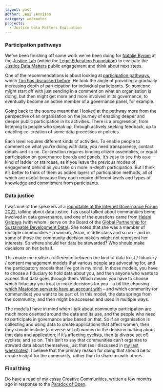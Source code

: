 ```yaml
---
layout: post
author: Jeni Tennison
category: weeknotes
projects:
  - Justice Data Matters Evaluation
---
```

### Participation pathways

We've been finishing off some work we've been doing for [Natalie Byrom](https://twitter.com/nataliebyrom) at the [Justice Lab](https://thelegaleducationfoundation.org/the-justice-lab-uk) (within the [Legal Education Foundation](https://thelegaleducationfoundation.org/)) to evaluate the [Justice Data Matters](https://research.thelegaleducationfoundation.org/research-learning/funded-research/justice-data-matters-building-a-public-mandate-for-court-data-use) public engagement and think about next steps.

One of the recommendations is about looking at [participation pathways](https://organizingengagement.org/models/pathways-to-participation/), which [Tim has discussed before](https://connectedbydata.org/blog/2022/11/21/pathways-of-participation). He took the angle of providing a gradually increasing depth of participation for individual participants. So someone might start off with just sending in a comment on what an organisation is doing, but then might get more and more involved in its governance, to eventually become an active member of a governance panel, for example.

Going back to the source meant that I looked at the pathway more from the perspective of an organisation on the journey of enabling deeper and deeper public participation in its activities. There is a progression, from listening to people who speak up, through actively seeking feedback, up to enabling co-creation of some data processes or policies.

Each level requires different kinds of activities. To enable people to comment on what you’re doing with data, you need transparency, contact details and so on. Co-creation requires binding citizen assemblies, or equal participation on governance boards and panels. It’s easy to see this as a kind of ladder or staircase, as if you leave the previous modes of engagement behind as you take on more in-depth participation. But I think it’s better to think of them as added layers of participation methods, all of which are useful because they each require different levels and types of knowledge and commitment from participants.


### Data justice

I was one of the speakers at a [roundtable at the Internet Governance Forum 2022](https://intgovforum.org/en/content/igf-2022-ws-424-how-can-data-justice-be-realised-%E2%80%8B%E2%80%8Bpractically), talking about data justice. I as usual talked about communities being involved in data governance, and one of the questions came from [Helani Galpaya](https://twitter.com/helanigalpaya) (with whom I serve on the Board of the [Global Partnership for Sustainable Development Data](https://www.data4sdgs.org/)). She noted that she was a member of multiple communities – a woman, Asian, middle class and so on – and in some of those the community decision makers might not represent her interests. So where should her data be stewarded? Who should make decisions on her behalf.

This made me realise a difference between the kind of data trust / fiduciary / consent management models that various people are advocating for, and the participatory models that I’ve got in my mind. In those models, you have to choose a fiduciary to hold data about you, and then anyone who wants to access that data goes through them. Which means you have to choose which fiduciary you trust to make decisions for you – a bit like choosing [which Mastodon server to have an account with](https://joinmastodon.org/servers) – and which community (or communities) you want to be part of. In this model, the data springs from the community, and then might be accessed and used in multiple ways.

The models I have in mind when I talk about community participation are much more oriented around the data and its use, and the people who need to participate in governance arise based on that. So if an organisation is collecting and using data to create applications that affect women, then they should include (a diverse set of) women in the decision making about that data and application; if it’s affecting cyclists, then (a diverse set of) cyclists; and so on. This isn’t to say that communities can’t organise to steward data about themselves, just that (as I discussed in [my last weeknotes](https://connectedbydata.org/weeknotes/2022/11/18/jeni-weeknotes)), I believe that the primary reason for doing that should be to create insight for the community, rather than to share on with others.


### Final thing

Do have a read of my essay [Creative Communities](https://openfuture.eu/paradox-of-open-responses/creative-communities/), written a few months ago in response to the [Paradox of Open](http://paradox.openfuture.eu/).

